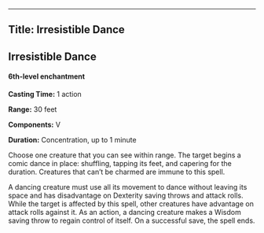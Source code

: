 -------------------------
Title: Irresistible Dance
-------------------------

## Irresistible Dance

#### 6th-level enchantment


**Casting Time:** 1 action 

**Range:** 30 feet 

**Components:** 
V 

**Duration:** Concentration, up to 1 minute


Choose one creature that you can see within range. The target begins a
comic dance in place: shuffling, tapping its feet, and capering for the
duration. Creatures that can’t be charmed are immune to this spell.

A dancing creature must use all its movement to dance without leaving
its space and has disadvantage on Dexterity saving throws and attack
rolls. While the target is affected by this spell, other creatures have
advantage on attack rolls against it. As an action, a dancing creature
makes a Wisdom saving throw to regain control of itself. On a successful
save, the spell ends.


